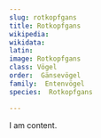 ```yaml
---
slug: rotkopfgans
title: Rotkopfgans
wikipedia: 
wikidata: 
latin:
image: Rotkopfgans
class: Vögel
order:  Gänsevögel
family:  Entenvögel 
species:  Rotkopfgans

---
```


I am content.
